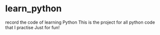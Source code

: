 # learn_python
record the code of learning Python 
This is the project for all python code that I practise
Just for fun!
